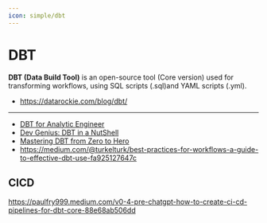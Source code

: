 ```yaml
---
icon: simple/dbt
---
```


# DBT

**DBT (Data Build Tool)** is an open-source tool (Core version) used for transforming
workflows, using SQL scripts (.sql)and YAML scripts (.yml).

- https://datarockie.com/blog/dbt/

---

- [DBT for Analytic Engineer](https://datarockie.com/blog/dbt/)
- [Dev Genius: DBT in a NutShell](https://blog.devgenius.io/dbt-data-build-tool-in-a-nutshell-29028bc4e164)
- [Mastering DBT from Zero to Hero](https://medium.com/@karim.faiz/mastering-dbt-from-zero-to-hero-76a8bc38ff9f)
- https://medium.com/@turkelturk/best-practices-for-workflows-a-guide-to-effective-dbt-use-fa925127647c

## CICD

https://paulfry999.medium.com/v0-4-pre-chatgpt-how-to-create-ci-cd-pipelines-for-dbt-core-88e68ab506dd
